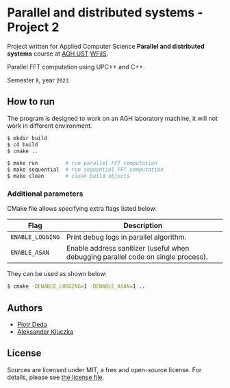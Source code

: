 # Parallel and distributed systems - Project 2

Project written for Applied Computer Science **Parallel and distributed systems** course at [AGH UST](https://www.agh.edu.pl/en) [WFiIS](https://www.fis.agh.edu.pl/en/).

Parallel FFT computation using UPC++ and C++.

Semester `8`, year `2023`.

## How to run

The program is designed to work on an AGH laboratory machine, it will not work in different
environment.

```bash
$ mkdir build
$ cd build
$ cmake ..

$ make run         # run parallel FFT computation
$ make sequential  # run sequential FFT computation
$ make clean       # clean build objects
```

### Additional parameters

CMake file allows specifying extra flags listed below:

| Flag             | Description                                                                       |
| ---------------- | --------------------------------------------------------------------------------- |
| `ENABLE_LOGGING` | Print debug logs in parallel algorithm.                                           |
| `ENABLE_ASAN`    | Enable address sanitizer (useful when debugging parallel code on single process). |

They can be used as shown below:

```bash
$ cmake -DENABLE_LOGGING=1 -DENABLE_ASAN=1 ..
```

## Authors

- [Piotr Deda](https://github.com/PiotrDeda)
- [Aleksander Kluczka](https://github.com/vis4rd)


## License

Sources are licensed under MIT, a free and open-source license. For details, please see [the license file](LICENSE.md).
